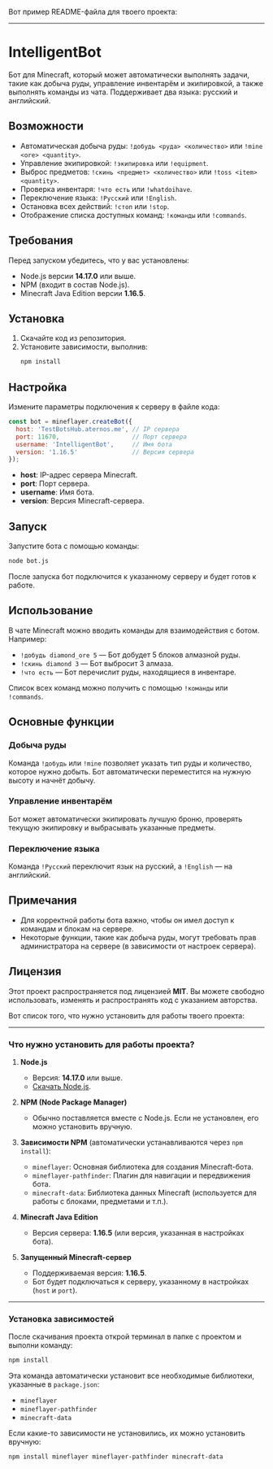 Вот пример README-файла для твоего проекта:

---

# IntelligentBot

Бот для Minecraft, который может автоматически выполнять задачи, такие как добыча руды, управление инвентарём и экипировкой, а также выполнять команды из чата. Поддерживает два языка: русский и английский.

## Возможности
- Автоматическая добыча руды: `!добудь <руда> <количество>` или `!mine <ore> <quantity>`.
- Управление экипировкой: `!экипировка` или `!equipment`.
- Выброс предметов: `!скинь <предмет> <количество>` или `!toss <item> <quantity>`.
- Проверка инвентаря: `!что есть` или `!whatdoihave`.
- Переключение языка: `!Русский` или `!English`.
- Остановка всех действий: `!стоп` или `!stop`.
- Отображение списка доступных команд: `!команды` или `!commands`.

## Требования
Перед запуском убедитесь, что у вас установлены:
- Node.js версии **14.17.0** или выше.
- NPM (входит в состав Node.js).
- Minecraft Java Edition версии **1.16.5**.

## Установка
1. Скачайте код из репозитория.
2. Установите зависимости, выполнив:
   ```bash
   npm install
   ```

## Настройка
Измените параметры подключения к серверу в файле кода:
```javascript
const bot = mineflayer.createBot({
  host: 'TestBotsHub.aternos.me', // IP сервера
  port: 11670,                    // Порт сервера
  username: 'IntelligentBot',     // Имя бота
  version: '1.16.5'               // Версия сервера
});
```

- **host**: IP-адрес сервера Minecraft.
- **port**: Порт сервера.
- **username**: Имя бота.
- **version**: Версия Minecraft-сервера.

## Запуск
Запустите бота с помощью команды:
```bash
node bot.js
```

После запуска бот подключится к указанному серверу и будет готов к работе.

## Использование
В чате Minecraft можно вводить команды для взаимодействия с ботом. Например:
- `!добудь diamond_ore 5` — Бот добудет 5 блоков алмазной руды.
- `!скинь diamond 3` — Бот выбросит 3 алмаза.
- `!что есть` — Бот перечислит руды, находящиеся в инвентаре.

Список всех команд можно получить с помощью `!команды` или `!commands`.

## Основные функции
### Добыча руды
Команда `!добудь` или `!mine` позволяет указать тип руды и количество, которое нужно добыть. Бот автоматически переместится на нужную высоту и начнёт добычу.

### Управление инвентарём
Бот может автоматически экипировать лучшую броню, проверять текущую экипировку и выбрасывать указанные предметы.

### Переключение языка
Команда `!Русский` переключит язык на русский, а `!English` — на английский.

## Примечания
- Для корректной работы бота важно, чтобы он имел доступ к командам и блокам на сервере.
- Некоторые функции, такие как добыча руды, могут требовать прав администратора на сервере (в зависимости от настроек сервера).

## Лицензия
Этот проект распространяется под лицензией **MIT**. Вы можете свободно использовать, изменять и распространять код с указанием авторства.

Вот список того, что нужно установить для работы твоего проекта:

---

### Что нужно установить для работы проекта?

1. **Node.js**  
   - Версия: **14.17.0** или выше.
   - [Скачать Node.js](https://nodejs.org/).

2. **NPM (Node Package Manager)**  
   - Обычно поставляется вместе с Node.js. Если не установлен, его можно установить вручную.

3. **Зависимости NPM** (автоматически устанавливаются через `npm install`):
   - `mineflayer`: Основная библиотека для создания Minecraft-бота.
   - `mineflayer-pathfinder`: Плагин для навигации и передвижения бота.
   - `minecraft-data`: Библиотека данных Minecraft (используется для работы с блоками, предметами и т.п.).

4. **Minecraft Java Edition**  
   - Версия сервера: **1.16.5** (или версия, указанная в настройках бота).

5. **Запущенный Minecraft-сервер**  
   - Поддерживаемая версия: **1.16.5**.  
   - Бот будет подключаться к серверу, указанному в настройках (`host` и `port`).

---

### Установка зависимостей

После скачивания проекта открой терминал в папке с проектом и выполни команду:

```bash
npm install
```

Эта команда автоматически установит все необходимые библиотеки, указанные в `package.json`:

- `mineflayer`
- `mineflayer-pathfinder`
- `minecraft-data`

Если какие-то зависимости не установились, их можно установить вручную:

```bash
npm install mineflayer mineflayer-pathfinder minecraft-data
```

